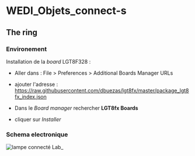 # WEDI_Objets_connect-s



## The ring

### Environement

Installation de la _board_ LGT8F328 :

* Aller dans : File > Preferences > Additional Boards Manager URLs

* ajouter l'adresse : https://raw.githubusercontent.com/dbuezas/lgt8fx/master/package_lgt8fx_index.json

* Dans le _Board manager_ rechercher __LGT8fx Boards__

* cliquer sur _Installer_

### Schema electronique

![lampe connecté Lab_](https://github.com/user-attachments/assets/c63152b7-f222-4aee-9c4b-fcbb43a165ad)
